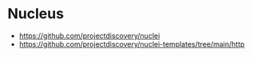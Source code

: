 # Nucleus
- https://github.com/projectdiscovery/nuclei
- https://github.com/projectdiscovery/nuclei-templates/tree/main/http
